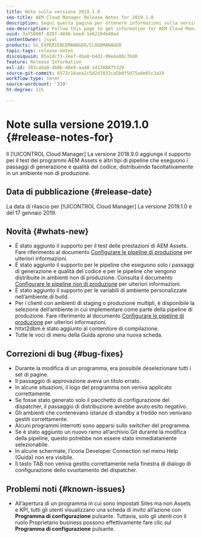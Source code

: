 ```yaml
---
title: Note sulla versione 2019.1.0
seo-title: AEM Cloud Manager Release Notes for 2019.1.0
description: Segui questa pagina per ottenere informazioni sulla versione 2019.1.0 di Cloud Manager.
seo-description: Follow this page to get information for AEM Cloud Manager Release 2019.1.0.
uuid: 3af5808f-828f-4846-bee4-1e62194b48ad
contentOwner: jsyal
products: SG_EXPERIENCEMANAGER/CLOUDMANAGER
topic-tags: release-notes
discoiquuid: 85a1dcf3-2eef-4ba8-b4d1-09e4a88c7bd0
feature: Release Information
exl-id: 383ca5a0-4b0b-48e9-aa48-1d1388875329
source-git-commit: 6572c16aea2c5d2d1032ca5b0f5d75ade65c3a19
workflow-type: tm+mt
source-wordcount: '319'
ht-degree: 11%

---
```


# Note sulla versione 2019.1.0 {#release-notes-for}

Il [!UICONTROL Cloud Manager] La versione 2018.9.0 aggiunge il supporto per il test dei programmi AEM Assets e altri tipi di pipeline che eseguono i passaggi di generazione e qualità del codice, distribuendo facoltativamente in un ambiente non di produzione.

## Data di pubblicazione {#release-date}

La data di rilascio per [!UICONTROL Cloud Manager] La versione 2019.1.0 è del 17 gennaio 2019.

## Novità {#whats-new}

* È stato aggiunto il supporto per il test delle prestazioni di AEM Assets. Fare riferimento al documento [Configurare le pipeline di produzione](/help/using/production-pipelines.md) per ulteriori informazioni.
* È stato aggiunto il supporto per le pipeline che eseguono solo i passaggi di generazione e qualità del codice e per le pipeline che vengono distribuite in ambienti non di produzione. Consulta il documento [Configurare le pipeline non di produzione](/help/using/non-production-pipelines.md) per ulteriori informazioni.
* È stato aggiunto il supporto per le variabili di ambiente personalizzate nell’ambiente di build.
* Per i clienti con ambienti di staging o produzione multipli, è disponibile la selezione dell’ambiente in cui implementare come parte della pipeline di produzione. Fare riferimento al documento [Configurare le pipeline di produzione](/help/using/production-pipelines.md) per ulteriori informazioni.
* httxt2dbm è stato aggiunto al contenitore di compilazione.
* Tutte le voci di menu della Guida aprono una nuova scheda.

## Correzioni di bug {#bug-fixes}

* Durante la modifica di un programma, era possibile deselezionare tutti i set di pagine.
* Il passaggio di approvazione aveva un titolo errato.
* In alcune situazioni, il logo del programma non veniva applicato correttamente.
* Se fosse stato generato solo il pacchetto di configurazione del dispatcher, il passaggio di distribuzione avrebbe avuto esito negativo.
* Gli ambienti che contenevano istanze di standby a freddo non venivano gestiti correttamente.
* Alcuni programmi interrotti sono apparsi sullo switcher del programma.
* Se è stato aggiunto un nuovo ramo all’archivio Git durante la modifica della pipeline, questo potrebbe non essere stato immediatamente selezionabile.
* In alcune schermate, l’icona Developer Connection nel menu Help (Guida) non era visibile.
* Il tasto TAB non veniva gestito correttamente nella finestra di dialogo di configurazione dello svuotamento del dispatcher.

## Problemi noti {#known-issues}

* All’apertura di un programma in cui sono impostati Sites ma non Assets e KPI, tutti gli utenti visualizzano una scheda di invito all’azione con **Programma di configurazione** pulsante. Tuttavia, solo gli utenti con il ruolo Proprietario business possono effettivamente fare clic sul **Programma di configurazione** pulsante.
